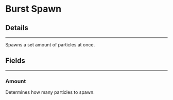 # Burst Spawn

## Details

---

Spawns a set amount of particles at once.

## Fields

---

### Amount

Determines how many particles to spawn.
